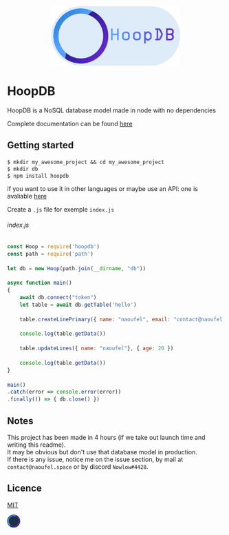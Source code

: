 <p align="center">
    <img src=".github/logo_white.png" width=300 />
</p>

# HoopDB

HoopDB is a NoSQL database model made in node with no dependencies

Complete documentation can be found [here](http://naoufel.space/hoop)

## Getting started
```
$ mkdir my_awesome_project && cd my_awesome_project
$ mkdir db
$ npm install hoopdb
```

if you want to use it in other languages or maybe use an API: one is avaliable [here](http://github.com/nowlow/HoopDB-API)

Create a `.js` file for exemple `index.js`

###### index.js
```javascript
const Hoop = require('hoopdb')
const path = require('path')

let db = new Hoop(path.join(__dirname, "db"))

async function main()
{
    await db.connect("token")
    let table = await db.getTable('hello')

    table.createLinePrimary({ name: "naoufel", email: "contact@naoufel.space", age: 19 })
    
    console.log(table.getData())
    
    table.updateLines({ name: "naoufel"}, { age: 20 })
    
    console.log(table.getData())
}

main()
.catch(error => console.error(error))
.finally(() => { db.close() })
```

## Notes
This project has been made in 4 hours (if we take out launch time and writing this readme).<br>
It may be obvious but don't use that database model in production.<br>
If there is any issue, notice me on the issue section, by mail at `contact@naoufel.space` or by discord `Nowlow#4428`.<br>

## Licence
[MIT](LICENSE)

<img src=".github/logo_black_nt.svg" width=30 />
